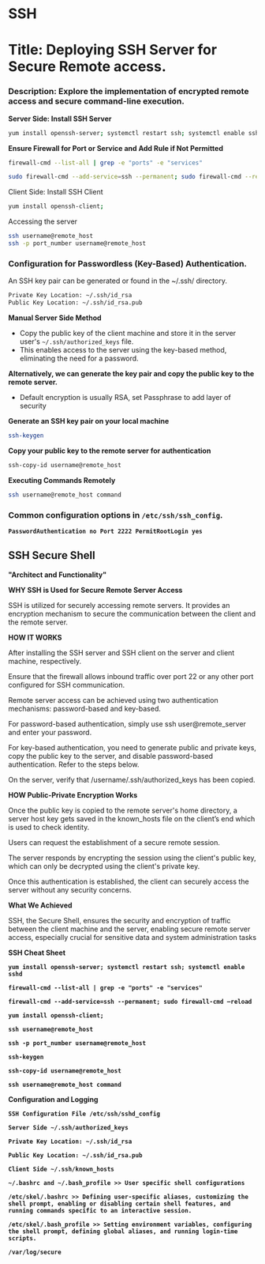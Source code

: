 # SSH

# Title: Deploying SSH Server for Secure Remote access.

### Description: Explore the implementation of encrypted remote access and secure command-line execution.

**Server Side: Install SSH Server**

```bash
yum install openssh-server; systemctl restart ssh; systemctl enable sshd
```

**Ensure Firewall for Port or Service and Add Rule if Not Permitted**

```bash
firewall-cmd --list-all | grep -e "ports" -e "services"
```

```bash
sudo firewall-cmd --add-service=ssh --permanent; sudo firewall-cmd --reload
```

Client Side: Install SSH Client

```bash
yum install openssh-client;
```

Accessing the server

```bash
ssh username@remote_host
ssh -p port_number username@remote_host
```

### Configuration for Passwordless (Key-Based) Authentication.

An SSH key pair can be generated or found in the ~/.ssh/ directory.

```bash
Private Key Location: ~/.ssh/id_rsa
Public Key Location: ~/.ssh/id_rsa.pub
```

**Manual Server Side Method**

- Copy the public key of the client machine and store it in the server user's `~/.ssh/authorized_keys` file.
- This enables access to the server using the key-based method, eliminating the need for a password.

**Alternatively, we can generate the key pair and copy the public key to the remote server.**

- Default encryption is usually RSA, set Passphrase to add layer of security

**Generate an SSH key pair on your local machine**

```bash
ssh-keygen
```

**Copy your public key to the remote server for authentication**

```bash
ssh-copy-id username@remote_host
```

**Executing Commands Remotely**

```bash
ssh username@remote_host command
```

### Common configuration options in `/etc/ssh/ssh_config`.

**`PasswordAuthentication no Port 2222 PermitRootLogin yes`**

## **SSH Secure Shell**

**"Architect and Functionality"**

**WHY SSH is Used for Secure Remote Server Access**

SSH is utilized for securely accessing remote servers. It provides an encryption mechanism to secure the communication between the client and the remote server.

**HOW IT WORKS**

After installing the SSH server and SSH client on the server and client machine, respectively.

Ensure that the firewall allows inbound traffic over port 22 or any other port configured for SSH communication.

Remote server access can be achieved using two authentication mechanisms: password-based and key-based.

For password-based authentication, simply use ssh user@remote_server and enter your password.

For key-based authentication, you need to generate public and private keys, copy the public key to the server, and disable password-based authentication. Refer to the steps below.

On the server, verify that /username/.ssh/authorized_keys has been copied.

**HOW Public-Private Encryption Works**

Once the public key is copied to the remote server's home directory, a server host key gets saved in the known_hosts file on the client’s end which is used to check identity.

Users can request the establishment of a secure remote session.

The server responds by encrypting the session using the client's public key, which can only be decrypted using the client's private key.

Once this authentication is established, the client can securely access the server without any security concerns.

**What We Achieved**

SSH, the Secure Shell, ensures the security and encryption of traffic between the client machine and the server, enabling secure remote server access, especially crucial for sensitive data and system administration tasks

**SSH Cheat Sheet**

**`yum install openssh-server; systemctl restart ssh; systemctl enable sshd`**

**`firewall-cmd --list-all | grep -e "ports" -e "services"`**

**`firewall-cmd --add-service=ssh --permanent; sudo firewall-cmd –reload`**

**`yum install openssh-client;`**

**`ssh username@remote_host`**

**`ssh -p port_number username@remote_host`**

**`ssh-keygen`**

**`ssh-copy-id username@remote_host`**

**`ssh username@remote_host command`**

**Configuration and Logging**

**`SSH Configuration File /etc/ssh/sshd_config`**

**`Server Side ~/.ssh/authorized_keys`**

**`Private Key Location: ~/.ssh/id_rsa`**

**`Public Key Location: ~/.ssh/id_rsa.pub`**

**`Client Side ~/.ssh/known_hosts`**

**`~/.bashrc and ~/.bash_profile >> User specific shell configurations`**

**`/etc/skel/.bashrc >> Defining user-specific aliases, customizing the shell prompt, enabling or disabling certain shell features, and running commands specific to an interactive session.`**

**`/etc/skel/.bash_profile >> Setting environment variables, configuring the shell prompt, defining global aliases, and running login-time scripts.`**

**`/var/log/secure`**
